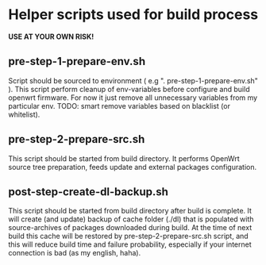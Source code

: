 # Helper scripts used for build process

**USE AT YOUR OWN RISK!**

## pre-step-1-prepare-env.sh

Script should be sourced to environment ( e.g  ". pre-step-1-prepare-env.sh" ).
This script perform cleanup of env-variables before configure and build openwrt firmware.
For now it just remove all unnecessary variables from my particular env.
TODO: smart remove variables based on blacklist (or whitelist).

## pre-step-2-prepare-src.sh

This script should be started from build directory. It performs OpenWrt source tree preparation, feeds update and external packages configuration.

## post-step-create-dl-backup.sh

This script should be started from build directory after build is complete.
It will create (and update) backup of cache folder (./dl) that is populated with source-archives of packages downloaded during build.
At the time of next build this cache will be restored by pre-step-2-prepare-src.sh script,
and this will reduce build time and failure probability, especially if your internet connection is bad (as my english, haha).

